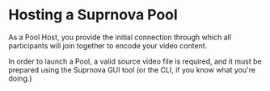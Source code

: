 # Hosting a Suprnova Pool

As a Pool Host, you provide the initial connection through which all participants will join together to encode your video content.

In order to launch a Pool, a valid source video file is required, and it must be prepared using the Suprnova GUI tool (or the CLI, if you know what you're doing.)
